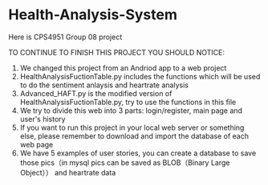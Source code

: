 # Health-Analysis-System
Here is CPS4951 Group 08 project

TO CONTINUE TO FINISH THIS PROJECT YOU SHOULD NOTICE:
1. We changed this project from an Andriod app to a web project
2. HealthAnalysisFuctionTable.py includes the functions which will be used to do the sentiment anlaysis and heartrate analysis
3. Advanced_HAFT.py is the modified version of HealthAnalysisFuctionTable.py, try to use the functions in this file
4. We try to divide this web into 3 parts: login/register, main page and user's history
5. If you want to run this project in your local web server or something else, please remember to download and import the database of each web page
6. We have 5 examples of user stories, you can create a database to save those pics（in mysql pics can be saved as BLOB（Binary Large Object）） and heartrate data
